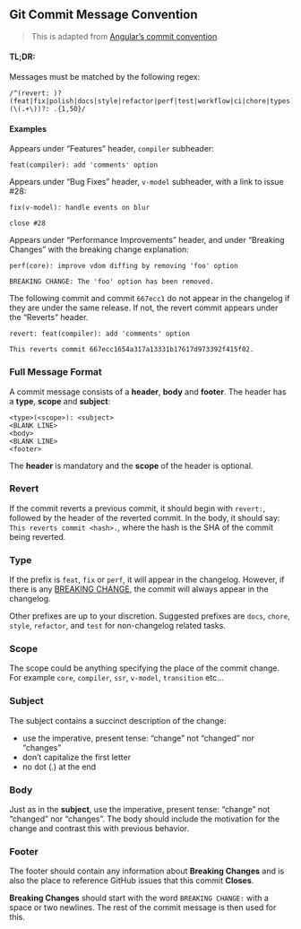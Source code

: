 Git Commit Message Convention
-----------------------------

> This is adapted from [Angular’s commit convention](https://github.com/conventional-changelog/conventional-changelog/tree/master/packages/conventional-changelog-angular).

#### TL;DR:

Messages must be matched by the following regex:

    /^(revert: )?(feat|fix|polish|docs|style|refactor|perf|test|workflow|ci|chore|types)(\(.+\))?: .{1,50}/

#### Examples

Appears under “Features” header, `compiler` subheader:

    feat(compiler): add 'comments' option

Appears under “Bug Fixes” header, `v-model` subheader, with a link to issue \#28:

    fix(v-model): handle events on blur

    close #28

Appears under “Performance Improvements” header, and under “Breaking Changes” with the breaking change explanation:

    perf(core): improve vdom diffing by removing 'foo' option

    BREAKING CHANGE: The 'foo' option has been removed.

The following commit and commit `667ecc1` do not appear in the changelog if they are under the same release. If not, the revert commit appears under the “Reverts” header.

    revert: feat(compiler): add 'comments' option

    This reverts commit 667ecc1654a317a13331b17617d973392f415f02.

### Full Message Format

A commit message consists of a **header**, **body** and **footer**. The header has a **type**, **scope** and **subject**:

    <type>(<scope>): <subject>
    <BLANK LINE>
    <body>
    <BLANK LINE>
    <footer>

The **header** is mandatory and the **scope** of the header is optional.

### Revert

If the commit reverts a previous commit, it should begin with `revert:`, followed by the header of the reverted commit. In the body, it should say: `This reverts commit <hash>.`, where the hash is the SHA of the commit being reverted.

### Type

If the prefix is `feat`, `fix` or `perf`, it will appear in the changelog. However, if there is any [BREAKING CHANGE](#footer), the commit will always appear in the changelog.

Other prefixes are up to your discretion. Suggested prefixes are `docs`, `chore`, `style`, `refactor`, and `test` for non-changelog related tasks.

### Scope

The scope could be anything specifying the place of the commit change. For example `core`, `compiler`, `ssr`, `v-model`, `transition` etc…

### Subject

The subject contains a succinct description of the change:

-   use the imperative, present tense: “change” not “changed” nor “changes”
-   don’t capitalize the first letter
-   no dot (.) at the end

### Body

Just as in the **subject**, use the imperative, present tense: “change” not “changed” nor “changes”. The body should include the motivation for the change and contrast this with previous behavior.

### Footer

The footer should contain any information about **Breaking Changes** and is also the place to reference GitHub issues that this commit **Closes**.

**Breaking Changes** should start with the word `BREAKING CHANGE:` with a space or two newlines. The rest of the commit message is then used for this.
